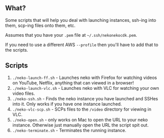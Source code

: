 ## What?

Some scripts that will help you deal with launching instances, ssh-ing into them, scp-ing files onto them, etc.

Assumes that you have your `.pem` file at `~/.ssh/nekonekocdk.pem`.

If you need to use a different AWS `--profile` then you'll have to add that to the scripts.

## Scripts

1. `./neko-launch-ff.sh` - Launches neko with Firefox for watching videos on YouTube, Netflix, anything that can viewed in a browser!
2. `./neko-launch-vlc.sh` - Launches neko with VLC for watching your own video files.
3. `./neko-ssh.sh` - Finds the neko instance you have launched and SSHes into it. Only works if you have one instance launched.
4. `./neko-vlc-scp.sh` - SCPs files to the `/video` directory for viewing in VLC.
5. `./neko-open.sh` - only works on Mac to open the URL to your neko instance. Otherwise just manually open the URL the script spit out.
6. `./neko-terminate.sh` - Terminates the running instance.
